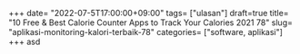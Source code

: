 +++
date= "2022-07-5T17:00:00+09:00"
tags= ["ulasan"]
draft=true
title= "10 Free & Best Calorie Counter Apps to Track Your Calories 2021        78"
slug= "aplikasi-monitoring-kalori-terbaik-78"
categories= ["software, aplikasi"]
+++
asd
